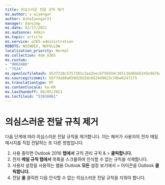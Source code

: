 ```yaml
---
title: 의심스러운 전달 규칙 제거
ms.author: v-aiyengar
author: AshaIyengar21
manager: dansimp
ms.date: 02/17/2021
ms.audience: Admin
ms.topic: article
ms.service: o365-administration
ROBOTS: NOINDEX, NOFOLLOW
localization_priority: Normal
ms.collection: Adm_O365
ms.custom:
- "9002486"
- "7524"
ms.openlocfilehash: 6537210c5757201c2ea2eecbf56934c36fc1bd6bb5245e9b7ba3c445f88d7dbe
ms.sourcegitcommit: b5f7da89a650d2915dc652449623c78be6247175
ms.translationtype: MT
ms.contentlocale: ko-KR
ms.lasthandoff: 08/05/2021
ms.locfileid: "53916061"
---
```

# <a name="remove-suspicious-forwarding-rules"></a>의심스러운 전달 규칙 제거

다음 단계에 따라 의심스러운 전달 규칙을 제거합니다. 이는 해커가 사용자의 전자 메일 메시지를 직접 전달하는 또 다른 방법입니다.

1. 사용 중이면 Outlook 2016 **탭에서** 규칙 관리 규칙 &  >  **클릭합니다.** 
1. 전자 **메일 규칙 탭에서** 목록을 스크롤하여 인식할 수 없는 규칙을 삭제합니다.
1. 사용자 설정을 사용하는 웹용 Outlook **모든** 설정 보기에서 > 아이콘을 Outlook **클릭합니다.**
1. 전달 **을** 클릭한 다음 인식할 수 없는 의심스러운 전달 규칙을 지워야 합니다.
